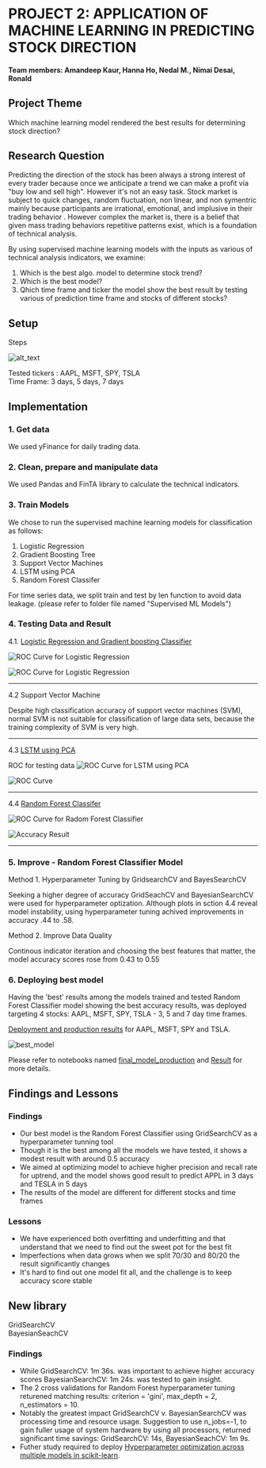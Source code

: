 # PROJECT 2: APPLICATION OF MACHINE LEARNING IN PREDICTING STOCK DIRECTION
 

#### Team members: Amandeep Kaur, Hanna Ho, Nedal M., Nimai Desai, Ronald 

## Project Theme

Which machine learning model rendered the best results for determining stock direction?  

## Research Question

Predicting the direction of the stock has been always a strong interest of every trader because once we anticipate a trend we can make a profit via "buy low and sell high". However it's not an easy task. Stock market is subject to quick changes, random fluctuation, non linear, and non symentric mainly because participants are irrational, emotional, and implusive in their trading behavior . However complex the market is, there is a belief that given mass trading behaviors repetitive patterns exist, which is a foundation of technical analysis.

By using supervised machine learning models with the inputs as various of technical analysis indicators, we examine: 

1. Which is the best algo. model to determine stock trend?  
2. Which is the best model?
3. Qhich time frame and ticker the model show the best result by testing various of prediction time frame and stocks of different stocks?  

## Setup

Steps

![alt_text](/Images/steps.jpeg)

Tested tickers : AAPL, MSFT, SPY, TSLA  
Time Frame: 3 days, 5 days, 7 days

## Implementation

### 1. Get data

We used yFinance for daily trading data.  

### 2. Clean, prepare and manipulate data

We used Pandas and FinTA library to calculate the technical indicators.

### 3. Train Models

We chose to run the supervised machine learning models for classification as follows:

1. Logistic Regression
2. Gradient Boosting Tree 
3. Support Vector Machines
4. LSTM using PCA
5. Random Forest Classifer

For time series data, we split train and test by len function to avoid data leakage.
(please refer to folder file named "Supervised ML Models")

### 4. Testing Data and Result

4.1. [Logistic Regression and Gradient boosting Classifier](https://github.com/Nimai95/Project-2-Machine-Learning/blob/main/Consol/Supervised%20ML%20Models/Logistic%20and%20GBT.ipynb)

![](/Consol/Images/LR_and_GBC_test.png "ROC Curve for Logistic Regression")

![ROC Curve for Logistic Regression](Images/logistic_acc.png "Accuracy Result" )

---
4.2 Support Vector Machine

Despite high classification accuracy of support vector machines (SVM), normal SVM is not suitable for classification of large data sets, because the training complexity of SVM is very high.

---

4.3 [LSTM using PCA](https://github.com/Nimai95/Project-2-Machine-Learning/blob/main/Consol/Supervised%20ML%20Models/LSTM.ipynb)

ROC for testing data
![](/Consol/Images/LSTM_test.png "ROC Curve for LSTM using PCA")

![ROC Curve ](Images/lstm_model.png "Accuracy Result")

---

4.4 [Random Forest Classifer](https://github.com/Nimai95/Project-2-Machine-Learning/blob/main/Consol/Supervised%20ML%20Models/RFC.ipynb)

![](/Consol/Images/ROC_test.png "ROC Curve for Radom Forest Classifier")

![](Images/RFC_model.png "Accuracy Result")

---

### 5. Improve - Random Forest Classifier Model

Method 1. Hyperparameter Tuning by GridsearchCV and BayesSearchCV  

Seeking a higher degree of accuracy GridSeachCV and BayesianSearchCV were used for hyperparameter optization. Although plots in sction 4.4 reveal model instability, using hyperparameter tuning achived improvements in accuracy .44 to .58.  

Method 2. Improve Data Quality

Continous indicator iteration and choosing the best features that matter, the model accuracy scores rose from 0.43 to 0.55 

### 6. Deploying best model

Having the 'best' results among the models trained and tested Random Forest Classifier model showing the best accuracy results, was deployed targeting 4 stocks: AAPL, MSFT, SPY, TSLA - 3, 5 and 7 day time frames.

[Deployment and production results](https://github.com/Nimai95/Project-2-Machine-Learning/tree/main/Consol/Results ) for AAPL, MSFT, SPY and TSLA. 

![best_model](Images/table_result.png)

Please refer to notebooks named [final_model_production](https://github.com/Nimai95/Project-2-Machine-Learning/blob/main/Consol/final_model_production.ipynb) and [Result](https://github.com/Nimai95/Project-2-Machine-Learning/blob/main/Consol/Result.ipynb) for more details.

## Findings and Lessons

### Findings

* Our best model is the Random Forest Classifier using GridSearchCV as a hyperparameter tunning tool 
* Though it is the best among all the models we have tested, it shows a modest result with around 0.5 accuracy
* We aimed at optimizing model to achieve higher precision and recall rate for uptrend, and the model shows good result to predict APPL in 3 days and TESLA in 5 days
* The results of the model are different for different stocks and time frames

### Lessons

* We have experienced both overfitting and underfitting and that understand that we need to find out the sweet pot for the best fit
* Imperfections when data grows when we split 70/30 and 80/20 the result significantly changes
* It's hard to find out one model fit all, and the challenge is to keep accuracy score stable

##  New library  

GridSearchCV  
BayesianSeachCV  

### Findings  

* While GridSearchCV: 1m 36s. was important to achieve higher accuracy scores BayesianSearchCV: 1m 24s. was tested to gain insight.
* The 2 cross validations for Random Forest hyperparameter tuning returened matching results: criterion = 'gini', max_depth = 2, n_estimators = 10.
* Notably the greatest impact GridSearchCV v. BayesianSearchCV was processing time and resource usage. Suggestion to use n_jobs=-1, to gain fuller usage of system hardware by using all processors, returned significant time savings: GridSearchCV: 14s, BayesianSeachCV: 1m 9s.
* Futher study required to deploy [Hyperparameter optimization across multiple models in scikit-learn](https://www.davidsbatista.net/blog/2018/02/23/model_optimization).